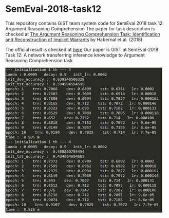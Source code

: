 # SemEval-2018-task12
This repository contains GIST team system code for SemEval 2018 task 12: Argument Reasoning Comprehension
The paper for task description is checked at [The Argument Reasoning Comprehension Task: Identification and Reconstruction of Implicit Warrants](https://arxiv.org/pdf/1708.01425.pdf) by Habernal et al. (2018).

The official result is checked at [here](https://github.com/habernal/semeval2018-task12-results)
Our paper is GIST at SemEval-2018 Task 12: A network transferring inference knowledge to Argument Reasoning Comprehension task

![command display example](./image/command_example.JPG)
